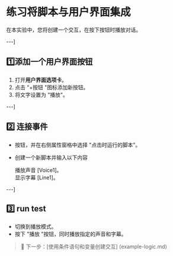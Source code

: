 # 练习将脚本与用户界面集成

在本实验中，您将创建一个交互，在按下按钮时播放对话。

---]

##  1️⃣添加一个用户界面按钮

1. 打开**用户界面选项卡**。  
2. 点击 "+按钮 "图标添加新按钮。  
3. 将文字设置为 "播放"。

---]

##  2️⃣ 连接事件

- 按钮，并在右侧属性窗格中选择
  "点击时运行的脚本"。  
- 创建一个新脚本并输入以下内容

    播放声音 [Voice1]。  
    显示字幕 [Line1]。

---]

##  3️⃣ run test

- 切换到播放模式。  
- 按下 "播放 "按钮，同时播放指定的声音和字幕。

> 🎯 下一步：[使用条件语句和变量创建交互] (example-logic.md)

